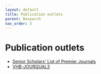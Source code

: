 ```yaml
---
layout: default
title: Publication outlets
parent: Research
nav_order: 3
---
```


# Publication outlets

- [Senior Scholars' List of Premier Journals](https://aisnet.org/page/SeniorScholarListofPremierJournals)
- [VHB-JOURQUAL3](https://www.vhbonline.org/vhb4you/vhb-jourqual/vhb-jourqual-3/gesamtliste)